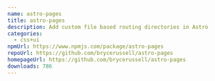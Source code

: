 ```yaml
---
name: astro-pages
title: astro-pages
description: Add custom file based routing directories in Astro
categories:
  - css+ui
npmUrl: https://www.npmjs.com/package/astro-pages
repoUrl: https://github.com/brycerussell/astro-pages
homepageUrl: https://github.com/brycerussell/astro-pages
downloads: 786
---
```


